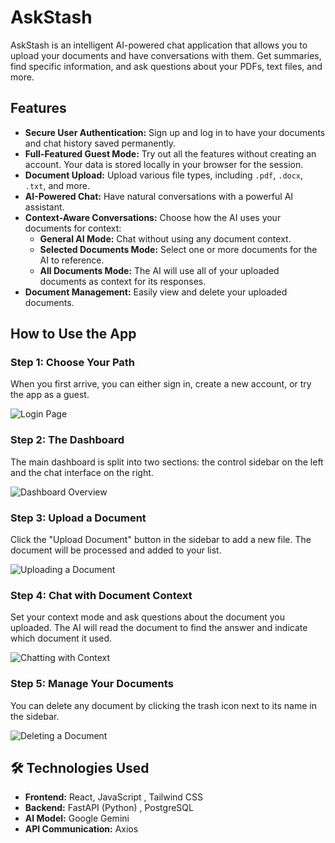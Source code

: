 # AskStash

AskStash is an intelligent AI-powered chat application that allows you to upload your documents and have conversations with them. Get summaries, find specific information, and ask questions about your PDFs, text files, and more.

## Features

- **Secure User Authentication:** Sign up and log in to have your documents and chat history saved permanently.
- **Full-Featured Guest Mode:** Try out all the features without creating an account. Your data is stored locally in your browser for the session.
- **Document Upload:** Upload various file types, including `.pdf`, `.docx`, `.txt`, and more.
- **AI-Powered Chat:** Have natural conversations with a powerful AI assistant.
- **Context-Aware Conversations:** Choose how the AI uses your documents for context:
    - **General AI Mode:** Chat without using any document context.
    - **Selected Documents Mode:** Select one or more documents for the AI to reference.
    - **All Documents Mode:** The AI will use all of your uploaded documents as context for its responses.
- **Document Management:** Easily view and delete your uploaded documents.

## How to Use the App

### Step 1: Choose Your Path

When you first arrive, you can either sign in, create a new account, or try the app as a guest.

![Login Page](https://i.imgur.com/gK4bX4H.png)

### Step 2: The Dashboard

The main dashboard is split into two sections: the control sidebar on the left and the chat interface on the right.

![Dashboard Overview](https://i.imgur.com/k2j1R2d.png)

### Step 3: Upload a Document

Click the "Upload Document" button in the sidebar to add a new file. The document will be processed and added to your list.

![Uploading a Document](https://i.imgur.com/B9O0o3X.png)

### Step 4: Chat with Document Context

Set your context mode and ask questions about the document you uploaded. The AI will read the document to find the answer and indicate which document it used.

![Chatting with Context](https://i.imgur.com/fJ8e9p2.png)

### Step 5: Manage Your Documents

You can delete any document by clicking the trash icon next to its name in the sidebar.

![Deleting a Document](https://i.imgur.com/sS7v6t5.png)

## 🛠️ Technologies Used

- **Frontend:** React, JavaScript , Tailwind CSS
- **Backend:** FastAPI (Python) , PostgreSQL
- **AI Model:** Google Gemini 
- **API Communication:** Axios
